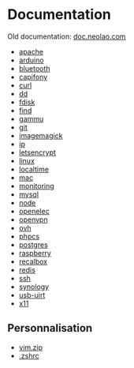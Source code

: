 Documentation
=============

Old documentation: [doc.neolao.com](http://doc.neolao.com)

* [apache](apache.md) 
* [arduino](arduino.md)
* [bluetooth](bluetooth.md)
* [capifony](capifony.md)
* [curl](curl.md)
* [dd](dd.md)
* [fdisk](fdisk.md)
* [find](find.md)
* [gammu](gammu.md)
* [git](git.md)
* [imagemagick](imagemagick.md)
* [ip](ip.md)
* [letsencrypt](letsencrypt.md)
* [linux](linux.md)
* [localtime](localtime.md)
* [mac](mac.md)
* [monitoring](monitoring.md)
* [mysql](mysql.md)
* [node](node.md)
* [openelec](openelec.md)
* [openvpn](openvpn.md)
* [ovh](ovh.md)
* [phpcs](phpcs.md)
* [postgres](postgres.md)
* [raspberry](raspberry.md)
* [recalbox](recalbox.md)
* [redis](redis.md)
* [ssh](ssh.md)
* [synology](synology.md)
* [usb-uirt](usb-uirt.md)
* [x11](x11.md)

Personnalisation
----------------

* [vim.zip](vim.zip)
* [.zshrc](.zshrc)

